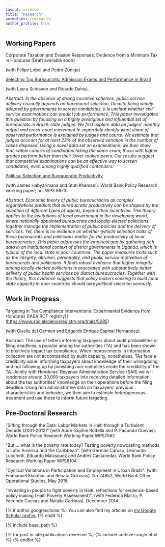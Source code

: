 ```yaml
---
layout: archive
title: "Research"
permalink: /research/
author_profile: true
---
```


## Working Papers

Corporate Taxation and Evasion Responses: Evidence from a Minimum Tax in Honduras  [Draft available soon]

(with Felipe Lobel and Pedro Zuniga)

[Selecting Top Bureaucrats: Admission Exams and Performance in Brazil](https://github.com/thiagoscot/website/blob/master/SelectionAtTheTop_DahisSchiavonScot_SIOE2020.pdf) 

(with Laura Schiavon and Ricardo Dahis). 

*Abstract: In the absence of strong incentive schemes, public service delivery crucially depends on bureaucrat selection. Despite being widely adopted by governments to screen candidates, it is unclear whether civil service examinations can predict job performance. This paper investigates this question by focusing on a highly prestigious and influential set of bureaucrats in Brazil: state judges. We first explore data on judges' monthly output and cross-court movement to separately identify what share of observed performance is explained by judges and courts. We estimate that judges account for at least 23% of the observed variation in the number of cases disposed. Using a novel data set on examinations, we then show that, within cohorts of candidates taking the same exam, those with higher grades perform better than their lower-ranked peers. Our results suggest that competitive examinations can be an effective way to screen candidates, even among highly qualified contenders.*

[Political Selection and Bureaucratic Productivity](http://documents1.worldbank.org/curated/en/573111544644789517/pdf/WPS8673.pdf) 

(with James Habyarimana and Stuti Khemani). World Bank Policy Research working paper; no. WPS 8673.

*Abstract: Economic theory of public bureaucracies as complex organizations predicts that bureaucratic productivity can be shaped by the selection of different types of agents, beyond their incentives. This theory applies to the institutions of local government in the developing world, where nationally appointed bureaucrats and locally elected politicians together manage the implementation of public policies and the delivery of services. Yet, there is no evidence on whether (which) selection traits of these bureaucrats and politicians matter for the productivity of local bureaucracies. This paper addresses the empirical gap by gathering rich data in an institutional context of district governments in Uganda, which is typical of the local state in poor countries. The paper measures traits such as the integrity, altruism, personality, and public service motivation of bureaucrats and politicians. It finds robust evidence that higher integrity among locally elected politicians is associated with substantively better delivery of public health services by district bureaucracies. Together with the theory, this evidence suggests that policy makers seeking to build local state capacity in poor countries should take political selection seriously.*

## Work in Progress
Targeting in Tax Compliance Interventions: Experimental Evidence from Honduras \[[AEA RCT registry]\](https://www.socialscienceregistry.org/trials/5285) 

(with Giselle del Carmen and Edgardo Enrique Espinal Hernandez). 

Abstract: The use of letters informing taxpayers about audit probabilities or filing deadlines is popular among tax authorities (TA) and has been shown to positively impact tax compliance. When improvements in information collection are not accompanied by audit capacity, nonetheless, TAs face a credibility issue: informing taxpayers about knowledge of their wrongdoing and not following up by punishing non-compliers erode the credibility of the TA. Jointly with Honduras' Revenue Administration Service (SAR) we will randomize around 30,000 taxpayers into receiving detailed information about the tax authorities' knowledge on their operations before the filing deadline. Using rich administrative data on taxpayers' previous characteristics and behavior, we then aim to estimate heterogeneous treatment and use those to inform future targeting.

## Pre-Doctoral Research

"Sifting through the Data: Labor Markets in Haiti through a Turbulent Decade (2001-2012)" (with Aude-Sophie Rodella and P. Facundo Cuevas). World Bank Policy Research Working Paper WPS7562

"But … what is the poverty rate today? Testing poverty nowcasting methods in Latin America and the Caribbean". (with German Caruso, Leonardo Lucchetti, Eduardo Malasquez and Andres Castaneda). World Bank Policy Research Working Paper WPS8104.

"Cyclical Variations in Participation and Employment in Urban Brazil". (with Emmanuel Skoufias and Renata Gukovas). No 24952, World Bank Other Operational Studies, May 2016.

"Investing in people to fight poverty in Haiti: reflections for evidence-based policy making (Haiti Poverty Assessment)". (with Federica Marzo, P. Facundo Cuevas and Natalia Garbiras). December 2014


{% if author.googlescholar %}
  You can also find my articles on <u><a href="{{author.googlescholar}}">my Google Scholar profile</a>.</u>
{% endif %}

{% include base_path %}

{% for post in site.publications reversed %}
  {% include archive-single.html %}
{% endfor %}
